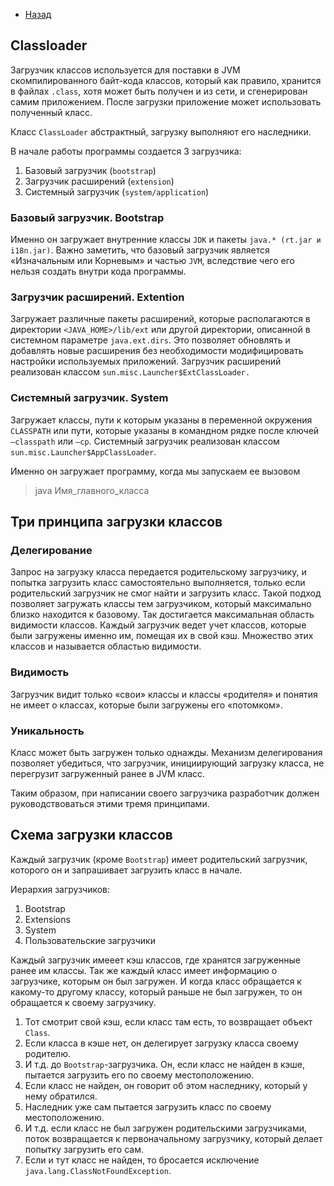 - [Назад](/./java.md)

## Classloader

Загрузчик классов используется для поставки в JVM скомпилированного байт-кода классов, который как правило, хранится в файлах `.class`, хотя может быть получен и из сети, и сгенерирован самим приложением. После загрузки приложение может использовать полученный класс.

Класс `ClassLoader` абстрактный, загрузку выполняют его наследники.

В начале работы программы создается 3 загрузчика:

1. Базовый загрузчик (`bootstrap`)
1. Загрузчик расширений (`extension`)
1. Системный загрузчик (`system/application`)

### Базовый загрузчик. Bootstrap

Именно он загружает внутренние классы `JDK` и пакеты `java.* (rt.jar и i18n.jar)`. Важно заметить, что базовый загрузчик является «Изначальным или Корневым» и частью `JVM`, вследствие чего его нельзя создать внутри кода программы.

### Загрузчик расширений. Extention

Загружает различные пакеты расширений, которые располагаются в директории `<JAVA_HOME>/lib/ext` или другой директории, описанной в системном параметре `java.ext.dirs`. Это позволяет обновлять и добавлять новые расширения без необходимости модифицировать настройки используемых приложений. Загрузчик расширений реализован классом `sun.misc.Launcher$ExtClassLoader. `

### Системный загрузчик. System

Загружает классы, пути к которым указаны в переменной окружения `CLASSPATH` или пути, которые указаны в командном рядке после ключей  `–classpath` или `–cp`. Системный загрузчик реализован классом `sun.misc.Launcher$AppClassLoader`.

Именно он загружает программу, когда мы запускаем ее вызовом

> java Имя_главного_класса



## Три принципа загрузки классов

### Делегирование

Запрос на загрузку класса передается родительскому загрузчику, и попытка загрузить класс самостоятельно выполняется, только если родительский загрузчик не смог найти и загрузить класс. Такой подход позволяет загружать классы тем загрузчиком, который максимально близко находится к базовому. Так достигается максимальная область видимости классов. Каждый загрузчик ведет учет классов, которые были загружены именно им, помещая их в свой кэш. Множество этих классов и называется областью видимости.

### Видимость

Загрузчик видит только «свои» классы и классы «родителя» и понятия не имеет о классах, которые были загружены его «потомком».

### Уникальность

Класс может быть загружен только однажды. Механизм делегирования позволяет убедиться, что загрузчик, инициирующий загрузку класса, не перегрузит загруженный ранее в JVM класс.

Таким образом, при написании своего загрузчика разработчик должен руководствоваться этими тремя принципами.



## Схема загрузки классов

Каждый загрузчик (кроме `Bootstrap`) имеет родительский загрузчик, которого он и запрашивает загрузить класс в начале. 

Иерархия загрузчиков:

1. Bootstrap
1. Extensions
1. System
1. Пользовательские загрузчики

Каждый загрузчик имееет кэш классов, где хранятся загруженные ранее им классы. Так же каждый класс имеет информацию о загрузчике, которым он был загружен. И когда класс обращается к какому-то другому классу, который раньше не был загружен, то он обращается к своему загрузчику. 
1. Тот смотрит свой кэш, если класс там есть, то возвращает объект `Class`.
1. Если класса в кэше нет, он делегирует загрузку класса своему родителю.
1. И т.д. до `Bootstrap`-загрузчика. Он, если класс не найден в кэше, пытается загрузить его по своему местоположению. 
1. Если класс не найден, он говорит об этом наследнику, который у нему обратился.
1. Наследник уже сам пытается загрузить класс по своему местоположению.
1. И т.д. если класс не был загружен родительскими загрузчиками, поток возвращается к первоначальному загрузчику, который делает попытку загрузить его сам.
1. Если и тут класс не найден, то бросается исключение `java.lang.ClassNotFoundException`.



